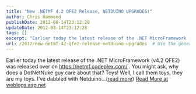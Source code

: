 ```yaml
---
title: "New .NETMF 4.2 QFE2 Release, NETDUINO UPGRADES!"
author: Chris Hammond
publishDate: 2012-08-14T23:12:28
updateDate: 2012-08-14T23:12:28
tags: []
excerpt: "Earlier today the latest release of the .NET MicroFramework (v4.2 QFE2) was released over on https://netmf.codeplex.com/ . You might ask, why does a DotNetNuke guy care about that? Toys! Well, I call them toys, they are my toys. I’ve dabbled with Netduino...(read more)"
url: /2012/new-netmf-42-qfe2-release-netduino-upgrades  # Use the generated URL with year
---
```

Earlier today the latest release of the .NET MicroFramework (v4.2 QFE2) was released over on https://netmf.codeplex.com/ . You might ask, why does a DotNetNuke guy care about that? Toys! Well, I call them toys, they are my toys. I’ve dabbled with Netduino...(<a href="https://weblogs.asp.net/christoc/archive/2012/08/14/new-netmf-4-2-qfe2-release-netduino-upgrades.aspx">read more</a>)<img src="https://weblogs.asp.net/aggbug.aspx?PostID=8843831" width="1" height="1"> <a href="https://weblogs.asp.net/christoc/archive/2012/08/14/new-netmf-4-2-qfe2-release-netduino-upgrades.aspx">Read More at weblogs.asp.net</a>
